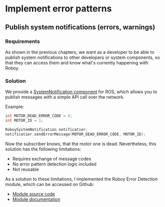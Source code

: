 # Implement error patterns

## Publish system notifications (errors, warnings)

### Requirements

As shown in the previous chapters, we want as a developer to be able to publish system notifications to other developers or 
system components, so that they can access them and know what's currently happening with Roboy. 

### Solution

We provide a [SystemNotification component](https://github.com/CapChrisCap/roboy_system_notification) for ROS, which allows you to publish messages with a 
simple API call over the network. 

Example: 

```c++
int MOTOR_DEAD_ERROR_CODE = 4;
int MOTOR_ID = 1;

RoboySystemNotification notificatier;
notificatier.sendErrorMessage(MOTOR_DEAD_ERROR_CODE, MOTOR_ID); 
```

Now the subscriber knows, that the motor one is dead. Nevertheless, this solution has the following limitations: 

 - Requires exchange of message codes
 - No error pattern detection logic included
 - Not reusable
 
 As a solution to these limitations, I implemented the Roboy Error Detection module, which can be accessed on Github: 

  - [Module source code](https://github.com/CapChrisCap/roboy_error_detection)
  - [Module documentation](http://roboy-error-detection-module.readthedocs.io/en/latest/)